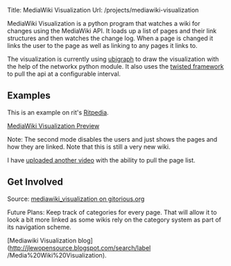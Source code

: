 Title: MediaWiki Visualization
Url: /projects/mediawiki-visualization

MediaWiki Visualization is a python program that watches a wiki for changes
using the MediaWiki API. It loads up a list of pages and their link structures
and then watches the change log. When a page is changed it links the user to
the page as well as linking to any pages it links to.

The visualization is currently using
[ubigraph](http://ubietylab.net/ubigraph/) to draw the visualization with the
help of the networkx python module. It also uses the [twisted
framework](http://twistedmatrix.com) to pull the api at a configurable
interval.

## Examples

This is an example on rit's [Ritpedia](http://www.rit.edu/ritpedia).

[MediaWiki Visualization Preview](http://www.youtube.com/watch?v=Sau6l9TOhgk)

Note: The second mode disables the users and just shows the pages and how they
are linked. Note that this is still a very new wiki.

I have [uploaded another video](http://www.youtube.com/watch?v=tUEDN5OkGUQ)
with the ability to pull the page list.

## Get Involved

Source: [mediawiki_visualization on
gitorious.org](http://gitorious.org/jlew/mediawiki_visualization)

Future Plans: Keep track of categories for every page. That will allow it to
look a bit more linked as some wikis rely on the category system as part of
its navigation scheme.

[Mediawiki Visualization blog](http://jlewopensource.blogspot.com/search/label
/Media%20Wiki%20Visualization).

